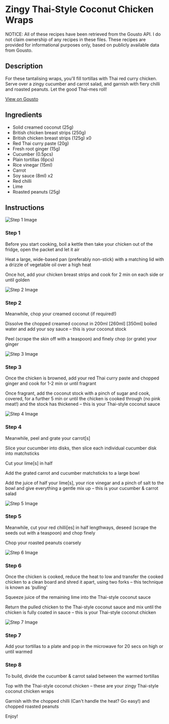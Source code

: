 # Zingy Thai-Style Coconut Chicken Wraps 

NOTICE: All of these recipes have been retrieved from the Gousto API. I do not claim ownership of any recipes in these files. These recipes are provided for informational purposes only, based on publicly available data from Gousto.

## Description

For these tantalising wraps, you'll fill tortillas with Thai red curry chicken. Serve over a zingy cucumber and carrot salad, and garnish with fiery chilli and roasted peanuts. Let the good Thai-mes roll!

[View on Gousto](https://www.gousto.co.uk/recipes/cookbook/creamy-thai-coconut-chicken-wraps)

## Ingredients

- Solid creamed coconut (25g)
- British chicken breast strips (250g)
- British chicken breast strips (125g) x0
- Red Thai curry paste (20g)
- Fresh root ginger (15g)
- Cucumber (0.5pcs)
- Plain tortillas (6pcs)
- Rice vinegar (15ml)
- Carrot
- Soy sauce (8ml) x2
- Red chilli
- Lime
- Roasted peanuts (25g)

## Instructions

![Step 1 Image](https://production-media.gousto.co.uk/cms/recipe-step-image/Step-1-copy-1644339373995-x200.jpg)

### Step 1

Before you start cooking, boil a kettle then take your chicken out of the fridge, open the packet and let it air

Heat a large, wide-based pan (preferably non-stick) with a matching lid with a drizzle of vegetable oil over a high heat

Once hot, add your chicken breast strips and cook for 2 min on each side or until golden

![Step 2 Image](https://production-media.gousto.co.uk/cms/recipe-step-image/Step-2-copy-1644339402630-x200.jpg)

### Step 2

Meanwhile, chop your creamed coconut (if required!)

Dissolve the chopped creamed coconut in 200ml <span class="text-purple">[260ml]</span> <span class="text-danger">[350ml]</span> boiled water and add your soy sauce – this is your coconut stock

Peel (scrape the skin off with a teaspoon) and finely chop (or grate) your ginger

![Step 3 Image](https://production-media.gousto.co.uk/cms/recipe-step-image/step-3-copy-1644339408727-x200.jpg)

### Step 3

Once the chicken is browned, add your red Thai curry paste and chopped ginger and cook for 1-2 min or until fragrant

Once fragrant, add the coconut stock with a pinch of sugar and cook, covered, for a further 5 min or until the chicken is cooked through (no pink meat!) and the stock has thickened – this is your Thai-style coconut sauce

![Step 4 Image](https://production-media.gousto.co.uk/cms/recipe-step-image/Step-4-copy-1644339417530-x200.jpg)

### Step 4

Meanwhile, peel and grate your carrot[s]

Slice your cucumber into disks, then slice each individual cucumber disk into matchsticks

Cut your lime[s] in half

Add the grated carrot and cucumber matchsticks to a large bowl

Add the juice of half your lime[s], your rice vinegar and a pinch of salt to the bowl and give everything a gentle mix up – this is your cucumber & carrot salad

![Step 5 Image](https://production-media.gousto.co.uk/cms/recipe-step-image/Step-5-1646410222121-x200.jpg)

### Step 5

Meanwhile, cut your red chilli[es] in half lengthways, deseed (scrape the seeds out with a teaspoon) and chop finely

Chop your roasted peanuts coarsely

![Step 6 Image](https://production-media.gousto.co.uk/cms/recipe-step-image/Step-6-copy-1644339425417-x200.jpg)

### Step 6

Once the chicken is cooked, reduce the heat to low and transfer the cooked chicken to a clean board and shred it apart, using two forks – this technique is known as ‘pulling'

Squeeze juice of the remaining lime into the Thai-style coconut sauce

Return the pulled chicken to the Thai-style coconut sauce and mix until the chicken is fully coated in sauce – this is your Thai-style coconut chicken

![Step 7 Image](https://production-media.gousto.co.uk/cms/recipe-step-image/Plain-tortillas-on-a-plate-1688996525222-x200.jpg)

### Step 7

Add your tortillas to a plate and pop in the microwave for 20 secs on high or until warmed

### Step 8

To build, divide the cucumber & carrot salad between the warmed tortillas

Top with the Thai-style coconut chicken – these are your zingy Thai-style coconut chicken wraps

Garnish with the chopped chilli (Can't handle the heat? Go easy!) and chopped roasted peanuts

Enjoy!

